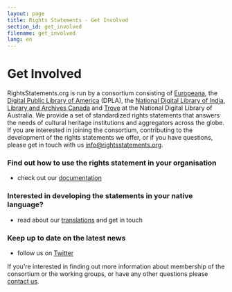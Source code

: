 ```yaml
---
layout: page
title: Rights Statements - Get Involved
section_id: get_involved
filename: get_involved
lang: en
---
```


# Get Involved

RightsStatements.org is run by a consortium consisting of [Europeana](http://europeana.eu/), the [Digital Public Library of America](http://dp.la/) (DPLA), the [National Digital Library of India](https://ndl.iitkgp.ac.in), [Library and Archives Canada](https://www.bac-lac.gc.ca/eng/about-us/Pages/national-heritage-digitization-strategy.aspx) and [Trove](https://trove.nla.gov.au) at the National Digital Library of Australia. We  provide  a set of standardized rights statements that answers the needs of cultural heritage institutions and aggregators across the globe. If you are interested in joining the consortium, contributing to the development of the rights statements we offer, or if you have questions, please get in touch with us [info@rightsstatements.org](mailto:info@rightsstatements.org).

### Find out how to use the rights statement in your organisation

- check out our [documentation]

### Interested in developing the statements in your native language?

- read about our [translations] and get in touch

### Keep up to date on the latest news

- follow us on [Twitter](https://twitter.com/rightsstmts)

If you're interested in finding out more information about membership of the consortium or the working groups, or have any other questions please [contact us](mailto:info@rightsstatements.org).

[documentation]: {{site.url}}/en/documentation/
[translations]: {{site.url}}/en/documentation/translations.html
